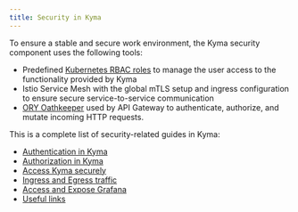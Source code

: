 ```yaml
---
title: Security in Kyma
---
```


To ensure a stable and secure work environment, the Kyma security component uses the following tools:

- Predefined [Kubernetes RBAC roles](https://kubernetes.io/docs/reference/access-authn-authz/rbac/) to manage the user access to the functionality provided by Kyma
- Istio Service Mesh with the global mTLS setup and ingress configuration to ensure secure service-to-service communication
- [ORY Oathkeeper](https://www.ory.sh/oathkeeper/docs/) used by API Gateway to authenticate, authorize, and mutate incoming HTTP requests.

This is a complete list of security-related guides in Kyma:

* [Authentication in Kyma](sec-01-authentication-in-kyma.md)
* [Authorization in Kyma](sec-02-authorization-in-kyma.md)
* [Access Kyma securely](sec-03-access-kyma.md)
* [Ingress and Egress traffic](https://kyma-project.io/#/istio/user/02-operation-guides/security/02-10-ingress-egress-traffic)
* [Access and Expose Grafana](sec-06-access-expose-grafana.md)
* [Useful links](sec-07-useful-links.md)
